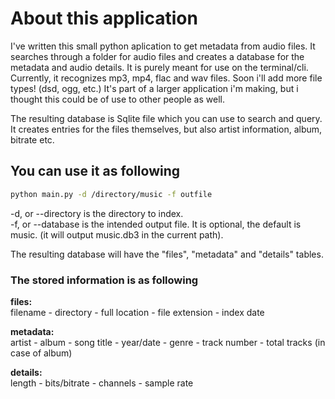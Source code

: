 # About this application

I've written this small python aplication to get metadata from audio files. It searches through a folder for audio files and creates a database for the metadata and audio details. It is purely meant for use on the terminal/cli. Currently, it recognizes mp3, mp4, flac and wav files. Soon i'll add more file types! (dsd, ogg, etc.) It's part of a larger application i'm making, but i thought this could be of use to other people as well.

The resulting database is Sqlite file which you can use to search and query. It creates entries for the files themselves, but also artist information, album, bitrate etc.

## You can use it as following

```bash
python main.py -d /directory/music -f outfile
```

-d, or --directory is the directory to index.  
-f, or --database is the intended output file. It is optional, the default is music. (it will output music.db3 in the current path).  

The resulting database will have the "files", "metadata" and "details" tables.

### The stored information is as following

**files:**  
filename - directory - full location - file extension - index date

**metadata:**  
artist - album - song title - year/date - genre - track number - total tracks (in case of album)

**details:**  
length - bits/bitrate - channels - sample rate
